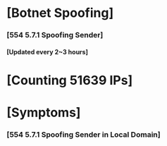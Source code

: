 # [Botnet Spoofing]
### [554 5.7.1 Spoofing Sender]
#### [Updated every 2~3 hours]

# [Counting 51639 IPs]

# [Symptoms] 
###   [554 5.7.1 Spoofing Sender in Local Domain]
